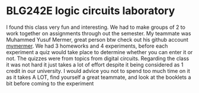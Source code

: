 # BLG242E logic circuits laboratory
I found this class very fun and interesting. We had to make groups of 2 to work together on assignments through out the semester. My teammate was Muhammed Yusuf Mermer, great person btw check out his github account [mymermer](https://github.com/mymermer). We had 3 homeworks and 4 experiments, before each experiment a quiz would take place to determine whether you can enter it or not. The quizzes were from topics from digital circuits.
Regarding the class it was not hard it just takes a lot of effort despite it being considered as 1 credit in our university. I would advice you not to spend too much time on it as it takes A LOT, find yourself a great teammate, and look at the booklets a bit before coming to the experiment
